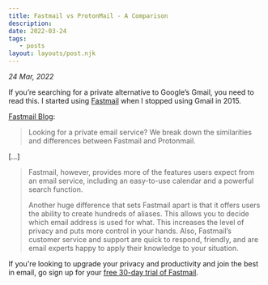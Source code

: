 ```yaml
---
title: Fastmail vs ProtonMail - A Comparison
description:
date: 2022-03-24
tags:
   - posts
layout: layouts/post.njk
---
```


_24 Mar, 2022_

If you’re searching for a private alternative to Google’s Gmail, you need to read this. I started using [Fastmail](https://www.fastmail.com/?STKI=14726057) when I stopped using Gmail in 2015.

[Fastmail Blog](https://fastmail.blog/privacy-security/fastmail-vs-protonmail/?STKI=14726057):

> Looking for a private email service? We break down the similarities and differences between Fastmail and Protonmail.

​\[…\]

> Fastmail, however, provides more of the features users expect from an email service, including an easy-to-use calendar and a powerful search function.
>
> Another huge difference that sets Fastmail apart is that it offers users the ability to create hundreds of aliases. This allows you to decide which email address is used for what. This increases the level of privacy and puts more control in your hands. Also, Fastmail’s customer service and support are quick to respond, friendly, and are email experts happy to apply their knowledge to your situation.

​If you're looking to upgrade your privacy and productivity and join the best in email, go sign up for your [free 30-day trial of Fastmail](https://www.fastmail.com/signup/?STKI=14726057).
